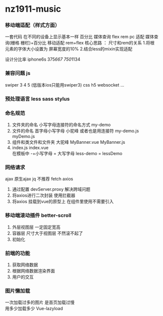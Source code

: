 # nz1911-music

### 移动端适配（样式方面）
一套代码 在不同的设备上显示基本一样
百分比  媒体查询  flex rem
pc 适配  媒体查询(栅格 栅栏)+百分比 
移动适配  rem+flex 
核心思路 ： 尺寸和rem的关系
1.将根元素的字体大小设置为 屏幕宽度的10%
2.结合less的mixin实现适配

设计分比率 iphone6s 375*667     750*1134

### 兼容问题 js
swiper 3 4 5 (低版本ios只能用swiper3)
css h5   websocket 
...

### 预处理语言 less sass stylus


### 命名规范
1. 文件夹的命名 小写字母连接符的命名方式  my-demo 
2. 文件的命名   首字母小写字母 小驼峰 或者也是用连接符  my-demo.js  myDemo.js
3. 组件和类文件和文件夹  大驼峰    MyBanner.vue   MyBanner.js 
4. index.js  index.vue  
   在模板中  -+小写字母 = 大写字母  less-demo = lessDemo

### 网络请求
ajax 原生ajax
jq   不推荐
fetch 
axios  
1. 通过配置 devServer.proxy 解决跨域问题
2. 将axios进行二次封装  使用拦截器
3. 将axios 挂载到vue的原型上 在组件里使用不需要引入

### 移动端滚动插件 better-scroll 
1. 外层视图层 一定固定宽高
2. 容器层  尺寸大于视图层 不然滚不起了
3. 初始化 


### 前端的功能
1. 获取网络数据
2. 根据网络数据渲染界面 
3. 用户的交互

### 图片懒加载 
一次加载过多的图片  是首页加载过慢  
用多少加载多少
Vue-lazyload